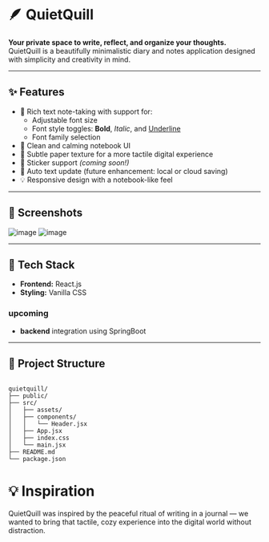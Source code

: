 # 🪶 QuietQuill

**Your private space to write, reflect, and organize your thoughts.**  
QuietQuill is a beautifully minimalistic diary and notes application designed with simplicity and creativity in mind.

---

## ✨ Features

- 📝 Rich text note-taking with support for:
  - Adjustable font size
  - Font style toggles: **Bold**, *Italic*, and <u>Underline</u>
  - Font family selection
- 🧠 Clean and calming notebook UI
- 🎨 Subtle paper texture for a more tactile digital experience
- 🌟 Sticker support *(coming soon!)*
- 💾 Auto text update (future enhancement: local or cloud saving)
- 💡 Responsive design with a notebook-like feel

---

## 📸 Screenshots

![image](https://github.com/user-attachments/assets/914f703a-ca2d-46cc-bf4b-455049a72f4e)
![image](https://github.com/user-attachments/assets/1576cd1a-e59a-4fa8-a3f7-59a5cc857961)



---

## 🚀 Tech Stack

- **Frontend:** React.js
- **Styling:** Vanilla CSS
  
### upcoming
- **backend** integration using SpringBoot
---

## 📁 Project Structure
```

quietquill/
├── public/
├── src/
│   ├── assets/
│   ├── components/
│   │   └── Header.jsx
│   ├── App.jsx
│   ├── index.css
│   └── main.jsx
├── README.md
└── package.json

```
# 💡 Inspiration
QuietQuill was inspired by the peaceful ritual of writing in a journal — we wanted to bring that tactile, cozy experience into the digital world without distraction.
